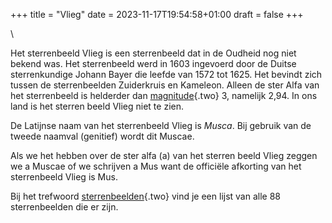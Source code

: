 +++
title = "Vlieg"
date = 2023-11-17T19:54:58+01:00
draft = false
+++

\

Het sterrenbeeld Vlieg is een sterrenbeeld dat in de Oudheid nog niet
bekend was. Het sterrenbeeld werd in 1603 ingevoerd door de Duitse
sterrenkundige Johann Bayer die leefde van 1572 tot 1625. Het bevindt
zich tussen de sterrenbeelden Zuiderkruis en Kameleon. Alleen de ster
Alfa van het sterrenbeeld is helderder dan
[magnitude](magnitud.html){.two} 3, namelijk 2,94. In ons land is het
sterren beeld Vlieg niet te zien.

De Latijnse naam van het sterrenbeeld Vlieg is *Musca*. Bij gebruik van
de tweede naamval (genitief) wordt dit Muscae.

Als we het hebben over de ster alfa (a) van het sterren beeld Vlieg
zeggen we a Muscae of we schrijven a Mus want de officiële afkorting van
het sterrenbeeld Vlieg is Mus.

Bij het trefwoord [sterrenbeelden](sterrenb.html){.two} vind je een
lijst van alle 88 sterrenbeelden die er zijn.
